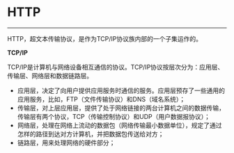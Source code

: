 # HTTP #

---

HTTP，超文本传输协议，是作为TCP/IP协议族内部的一个子集运作的。

**TCP/IP**

TCP/IP是计算机与网络设备相互通信的协议。TCP/IP协议按层次分为：应用层、传输层、网络层和数据链路层。

- 应用层，决定了向用户提供应用服务时通信的服务。应用层预存了一些通用的应用服务，比如，FTP（文件传输协议）和DNS（域名系统）；
- 传输层，对上层应用层，提供了处于网络链接的两台计算机之间的数据传输，传输层有两个协议，TCP（传输控制协议）和UDP（用户数据报协议）；
- 网络层，处理在网络上流动的数据包（网络传输最小数据单位），规定了通过怎样的路径到达对方计算机，并把数据包传送给对方；
- 链路层，用来处理网络的硬件部分；



